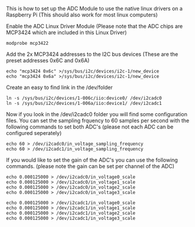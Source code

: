 
This is how to set up the ADC Module to use the native linux drivers on a Raspberry Pi (This should also work for most linux computers)

Enable the ADC Linux Driver Module (Please note that the ADC chips are MCP3424 which are included in this Linux Driver)

`modprobe mcp3422`

Add the 2x MCP3424 addresses to the I2C bus devices (These are the preset addresses 0x6C and 0x6A)

    echo "mcp3424 0x6c" >/sys/bus/i2c/devices/i2c-1/new_device
    echo "mcp3424 0x6a" >/sys/bus/i2c/devices/i2c-1/new_device

Create an easy to find link in the /dev/folder

    ln -s /sys/bus/i2c/devices/1-006c/iio:device0/ /dev/i2cadc0
    ln -s /sys/bus/i2c/devices/1-006a/iio:device1/ /dev/i2cadc1


Now if you look in the /dev/i2cadc0 folder you will find some configuration files.
You can set the sampling frquency to 60 samples per second with the following commands to set both ADC's (please not each ADC can be configured seperately)

    echo 60 > /dev/i2cadc0/in_voltage_sampling_frequency
    echo 60 > /dev/i2cadc1/in_voltage_sampling_frequency


If you would like to set the gain of the ADC's you can use the following commands. (please note the gain can be set per channel of the ADC)

    echo 0.000125000 > /dev/i2cadc0/in_voltage0_scale
    echo 0.000125000 > /dev/i2cadc0/in_voltage1_scale
    echo 0.000125000 > /dev/i2cadc0/in_voltage2_scale
    echo 0.000125000 > /dev/i2cadc0/in_voltage3_scale

    echo 0.000125000 > /dev/i2cadc1/in_voltage0_scale
    echo 0.000125000 > /dev/i2cadc1/in_voltage1_scale
    echo 0.000125000 > /dev/i2cadc1/in_voltage2_scale
    echo 0.000125000 > /dev/i2cadc1/in_voltage3_scale

